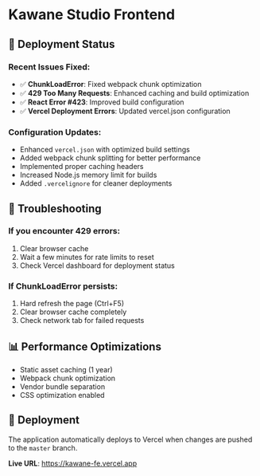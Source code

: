 # Kawane Studio Frontend

## 🚀 Deployment Status

### Recent Issues Fixed:

- ✅ **ChunkLoadError**: Fixed webpack chunk optimization
- ✅ **429 Too Many Requests**: Enhanced caching and build optimization
- ✅ **React Error #423**: Improved build configuration
- ✅ **Vercel Deployment Errors**: Updated vercel.json configuration

### Configuration Updates:

- Enhanced `vercel.json` with optimized build settings
- Added webpack chunk splitting for better performance
- Implemented proper caching headers
- Increased Node.js memory limit for builds
- Added `.vercelignore` for cleaner deployments

## 🔧 Troubleshooting

### If you encounter 429 errors:

1. Clear browser cache
2. Wait a few minutes for rate limits to reset
3. Check Vercel dashboard for deployment status

### If ChunkLoadError persists:

1. Hard refresh the page (Ctrl+F5)
2. Clear browser cache completely
3. Check network tab for failed requests

## 📊 Performance Optimizations

- Static asset caching (1 year)
- Webpack chunk optimization
- Vendor bundle separation
- CSS optimization enabled

## 🚀 Deployment

The application automatically deploys to Vercel when changes are pushed to the `master` branch.

**Live URL**: https://kawane-fe.vercel.app












